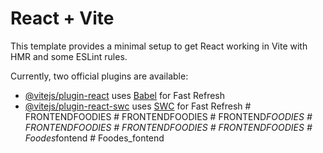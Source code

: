 # React + Vite

This template provides a minimal setup to get React working in Vite with HMR and some ESLint rules.

Currently, two official plugins are available:

- [@vitejs/plugin-react](https://github.com/vitejs/vite-plugin-react/blob/main/packages/plugin-react/README.md) uses [Babel](https://babeljs.io/) for Fast Refresh
- [@vitejs/plugin-react-swc](https://github.com/vitejs/vite-plugin-react-swc) uses [SWC](https://swc.rs/) for Fast Refresh
#   F R O N T E N D _ _ F O O D I E S  
 #   F R O N T E N D _ _ F O O D I E S  
 #   F R O N T E N D _ F O O D I E S  
 #   F R O N T E N D _ _ F O O D I E S  
 #   F R O N T E N D _ _ F O O D I E S  
 #   F R O N T E N D _ _ F O O D I E S  
 #   F o o d e s _ f o n t e n d  
 #   F o o d e s _ f o n t e n d  
 